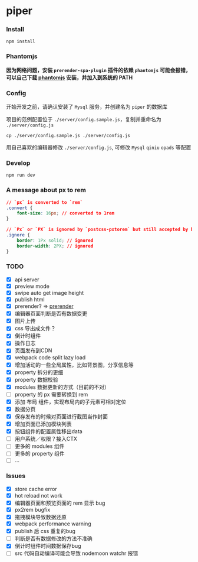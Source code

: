 # piper

### Install

```shell
npm install
```

### Phantomjs

**因为网络问题，安装 `prerender-spa-plugin` 插件的依赖 `phantomjs` 可能会报错，可以自己下载 [phantomjs](http://phantomjs.org/download.html) 安装，并加入到系统的 PATH**

### Config

开始开发之前，请确认安装了 `Mysql` 服务，并创建名为 `piper` 的数据库

项目的范例配置位于 `./server/config.sample.js`，复制并重命名为 `./server/config.js`

```shell
cp ./server/config.sample.js ./server/config.js
```

用自己喜欢的编辑器修改 `./server/config.js`, 可修改 `Mysql` `qiniu` `opads` 等配置

### Develop

```shell
npm run dev
```

### A message about px to rem

```css
// `px` is converted to `rem`
.convert {
    font-size: 16px; // converted to 1rem
}

// `Px` or `PX` is ignored by `postcss-pxtorem` but still accepted by browsers
.ignore {
    border: 1Px solid; // ignored
    border-width: 2PX; // ignored
}
```

### TODO

- [x] api server
- [x] preview mode
- [x] swipe auto get image height
- [x] publish html
- [x] prerender? => [prerender](https://github.com/chrisvfritz/prerender-spa-plugin)
- [x] 编辑器页面判断是否有数据变更
- [x] 图片上传
- [x] css 导出成文件？
- [x] 倒计时组件
- [x] 操作日志
- [x] 页面发布到CDN
- [x] webpack code split lazy load
- [x] 增加活动的一些全局属性，比如背景图，分享信息等
- [x] property 拆分的更细
- [x] property 数据校验
- [x] modules 数据更新的方式（目前的不对）
- [ ] property 的 px 需要转换到 rem
- [x] 添加 布局 组件，实现布局内的子元素可相对定位
- [x] 数据分页
- [x] 保存发布的时候对页面进行截图当作封面
- [x] 增加页面已添加模块列表
- [x] 按钮组件的配置属性移出data
- [ ] 用户系统／权限？接入CTX
- [ ] 更多的 modules 组件
- [ ] 更多的 property 组件
- [ ] ...

### Issues

- [x] store cache error
- [x] hot reload not work
- [x] 编辑器页面和预览页面的 rem 显示 bug
- [x] px2rem bugfix
- [x] 拖拽模块导致数据还原
- [x] webpack performance warning
- [x] publish 后 css 重复的bug
- [ ] 判断是否有数据修改的方法不准确
- [x] 倒计时组件时间数据保存bug
- [ ] src 代码自动编译可能会导致 nodemoon watchr 报错
